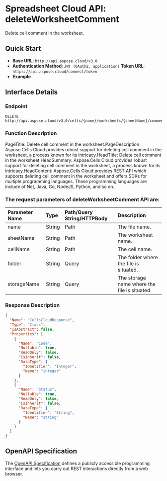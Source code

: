 
# **Spreadsheet Cloud API: deleteWorksheetComment**

Delete cell comment in the worksheet. 


## **Quick Start**

- **Base URL**: `http://api.aspose.cloud/v3.0`
- **Authentication Method**: `JWT (OAuth2, application)`  **Token URL**: `https://api.aspose.cloud/connect/token`
- **Example** 

## **Interface Details**

### **Endpoint** 

```
DELETE http://api.aspose.cloud/v3.0/cells/{name}/worksheets/{sheetName}/comments/{cellName}
```
### **Function Description**
PageTitle: Delete cell comment in the worksheet.PageDescription: Aspose.Cells Cloud provides robust support for deleting cell comment in the worksheet, a process known for its intricacy.HeadTitle: Delete cell comment in the worksheet.HeadSummary: Aspose.Cells Cloud provides robust support for deleting cell comment in the worksheet, a process known for its intricacy.HeadContent: Aspose.Cells Cloud provides REST API which supports deleting cell comment in the worksheet and offers SDKs for multiple programming languages. These programming languages are include of Net, Java, Go, NodeJS, Python, and so on.

### The request parameters of **deleteWorksheetComment** API are: 

| Parameter Name | Type | Path/Query String/HTTPBody | Description | 
| :- | :- | :- |:- | 
|name|String|Path|The file name.|
|sheetName|String|Path|The worksheet name.|
|cellName|String|Path|The cell name.|
|folder|String|Query|The folder where the file is situated.|
|storageName|String|Query|The storage name where the file is situated.|

### **Response Description**
```json
{
  "Name": "CellsCloudResponse",
  "Type": "Class",
  "IsAbstract": false,
  "Properties": [
    {
      "Name": "Code",
      "Nullable": true,
      "ReadOnly": false,
      "IsInherit": false,
      "DataType": {
        "Identifier": "Integer",
        "Name": "integer"
      }
    },
    {
      "Name": "Status",
      "Nullable": true,
      "ReadOnly": false,
      "IsInherit": false,
      "DataType": {
        "Identifier": "String",
        "Name": "string"
      }
    }
  ]
}
```


## OpenAPI Specification

The [OpenAPI Specification](https://reference.aspose.cloud/cells/#/WorksheetsController/DeleteWorksheetComment) defines a publicly accessible programming interface and lets you carry out REST interactions directly from a web browser.
